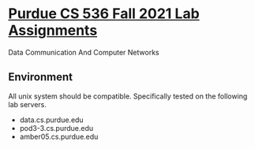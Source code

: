 # [Purdue CS 536 Fall 2021 Lab Assignments](https://www.cs.purdue.edu/homes/park/cs536/)

Data Communication And Computer Networks

## Environment

All unix system should be compatible. Specifically tested on the following lab
servers.

- data.cs.purdue.edu
- pod3-3.cs.purdue.edu
- amber05.cs.purdue.edu
